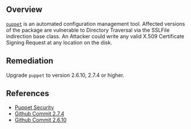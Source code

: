 ## Overview
[`puppet`](https://rubygems.org/gems/puppet) is an automated configuration management tool.
Affected versions of the package are vulnerable to Directory Traversal via the SSLFile indirection base class. An Attacker could write any valid X.509 Certificate Signing Request at any location on the disk.

## Remediation
Upgrade `puppet` to version 2.6.10, 2.7.4 or higher.

## References
- [Puppet Security](https://puppet.com/security/cve/cve-2011-3848)
- [Github Commit 2.7.4](https://github.com/puppetlabs/puppet/commit/c275a518d10bc9ef87d330c052cdc3d6f4241942)
- [Github Commit 2.6.10](https://github.com/puppetlabs/puppet/commit/fe2de817b43a427a3c6fd629c5e13949b222ac34)
